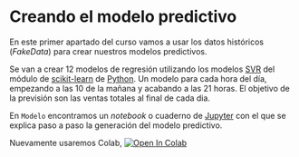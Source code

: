 # Creando el modelo predictivo

En este primer apartado del curso vamos a usar los datos históricos (*FakeData*)
para crear nuestros modelos predictivos. 

Se van a crear 12 modelos de regresión utilizando los modelos [SVR](https://scikit-learn.org/stable/modules/generated/sklearn.svm.SVR.html)
del módulo de [scikit-learn](https://scikit-learn.org/stable/index.html) de [Python](https://www.python.org/).
Un modelo para cada hora del día, empezando a las 10 de la mañana y acabando a las
21 horas. El objetivo de la previsión son las ventas totales al final de cada dia.

 
En `Modelo` encontramos un *notebook* o cuaderno de [Jupyter](https://jupyter.org/) con el
que se explica paso a paso la generación del modelo predictivo. 

Nuevamente usaremos Colab,  [![Open In Colab](https://colab.research.google.com/assets/colab-badge.svg)](https://colab.research.google.com/github/VERLAR/prevision-dia-tiempo-real/blob/Colab/1.%20Creando%20el%20modelo%20predictivo/Modelo/Modelo.ipynb)


